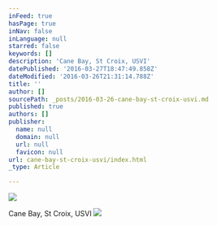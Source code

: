 ```yaml
---
inFeed: true
hasPage: true
inNav: false
inLanguage: null
starred: false
keywords: []
description: 'Cane Bay, St Croix, USVI'
datePublished: '2016-03-27T18:47:49.858Z'
dateModified: '2016-03-26T21:31:14.788Z'
title: ''
author: []
sourcePath: _posts/2016-03-26-cane-bay-st-croix-usvi.md
published: true
authors: []
publisher:
  name: null
  domain: null
  url: null
  favicon: null
url: cane-bay-st-croix-usvi/index.html
_type: Article

---
```

![](https://the-grid-user-content.s3-us-west-2.amazonaws.com/abd46afc-e964-4a86-bfbe-fb5b7fa08ac2.jpg)

Cane Bay, St Croix, USVI
![](https://the-grid-user-content.s3-us-west-2.amazonaws.com/47b1250b-200e-4c0a-8d9c-6f6029ee74ff.jpg)